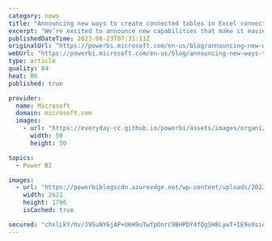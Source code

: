```yaml
---
category: news
title: "Announcing new ways to create connected tables in Excel connected to Power BI"
excerpt: "We’re excited to announce new capabilities that make it easier for users to add Power BI data to their Excel workbooks. We&#8217;re adding an Insert Table option directly in Excel. We&#8217;re also adding an Export with Live Connection option from the OneLake Data Hub."
publishedDateTime: 2023-08-23T07:31:11Z
originalUrl: "https://powerbi.microsoft.com/en-us/blog/announcing-new-ways-to-create-connected-tables-in-excel-connected-to-power-bi/"
webUrl: "https://powerbi.microsoft.com/en-us/blog/announcing-new-ways-to-create-connected-tables-in-excel-connected-to-power-bi/"
type: article
quality: 84
heat: 86
published: true

provider:
  name: Microsoft
  domain: microsoft.com
  images:
    - url: "https://everyday-cc.github.io/powerbi/assets/images/organizations/microsoft.com-50x50.jpg"
      width: 50
      height: 50

topics:
  - Power BI

images:
  - url: "https://powerbiblogscdn.azureedge.net/wp-content/uploads/2023/08/a-screenshot-of-a-computer-description-automatica-15.png"
    width: 2621
    height: 1796
    isCached: true

secured: "chxlLkY/hv/J95uNY6jAP+UKH9uTwfpOnrC9BHPDY4fQgSH8LywT+IE9eXsieQpteM4se9ULsIL4jb4YAroW2S4VDDn5lzczn18OiulyhWAHPprFxPtCqvlYMZrJTcV9bRAwelRD4Asl+JFaF4POJ+BgnD5TTnC1i60NgYUm/GPRUcCDsLYd9KbGsOmqJUkbRtjG5FjxdLkDT/fJNpICUTZlChK5gq4jhOap1UESxl+bdDUIOSziWV83uv8h8XrOI5xo5E0uw20Fi1M+Tjacxrg/7ujVJoGhOuN76sAqleABznOTD33JudsG7n6PJZEjvGR12k1QUdJgFesGkca0vjncHIfEZL5ZWepRDr73zLA=;0BPPD36Qw/+V6wGaITrORA=="
---
```


